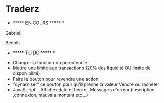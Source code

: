 # Traderz

* ***** EN COURS ***** *

Gabriel:

Benoît:


* ***** TO DO ***** *
- Changer la fonction du poreufeuille
- Mettre une limite aux transactions (20% des liquidité OU limite de disponibilité)
- Faire le bouton pour revendre une action
- "dynamiser" ce bouton pour qu'il prenne la valeur Vendre ou racheter
- JavaScript:
              . Afficher date et heure
              . Messages d'erreur (inscription ,connexion, mauvais montant etc...)
              
